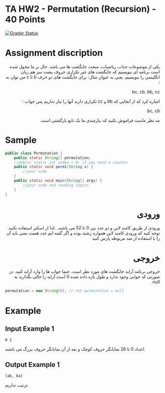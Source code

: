 # TA HW2 - Permutation (Recursion) - 40 Points

[![Grader Status](https://kntu-grader.herokuapp.com/minimal?repo=tahw2-permutation-starter&id=9629513)](https://kntu-grader.herokuapp.com/minimal?repo=tahw2-permutation-starter&id=9629513)



# Assignment discription

<div dir="rtl" align="right">
یکی از موضوعات جذاب ریاضیات، مبحث جایگشت ها می باشد. حال بر ما محول شده است برنامه ای بنویسیم که جایگشت های غیر تکراری حروف پشت سر هم زبان انگلیسی را بنویسیم. یعنی به عنوان مثال: برای جایگشت های دو حرف b تا c می توان به :

bc, cb, bb, cc

اشاره کرد که از آنجایی که bb و cc تکراری دارند آنها را نیاز نداریم پس جواب :

bc, cb

مد نظر ماست فراموش نکنید که نیازمندی ما یک تابع بازگشتی است.
</div>

# Sample

```java
public class Permutation {
    public static String[] permutation;
    //public static int index = 0; if you need a counter
    public static void perm1(String s) { 
        //your code
    }
    public static void main(String[] args) {
        //your code and reading inputs
    }
}

```

<div dir="rtl" align="right">
    
# ورودی
ورودی از طریق کامند لاین و دو عدد بین 0 تا 52 می باشند. 
.لذا از اسکنر استفاده نکنید.
توجه کنید که ورودی کامند لاین همواره رشته بوده و اگر گفته ایم عدد هست یعنی باید آن را با استفاده از متد مربوطه پارس کنید



# خروجی
خروجی برنامه آرایه جایگشت های مورد نظر است. حتما جواب ها را وارد آرایه کنید. در صورتی که جوابی وجود ندارد و طول بازه داده شده 0 است آرایه را خالی بگذارید نه null.

</div>
    
```java
permutation = new String[0]; // not permutation = null 
```


# Example
## Input Example 1
```
0 2
```
اعداد 0 تا 26 نمایانگر حروف کوچک و بعد از آن نمایانگر حروف بزرگ می باشند.

## Output Example 1
```
[ab, ba]
```
ترتیب نداریم.
</div>
